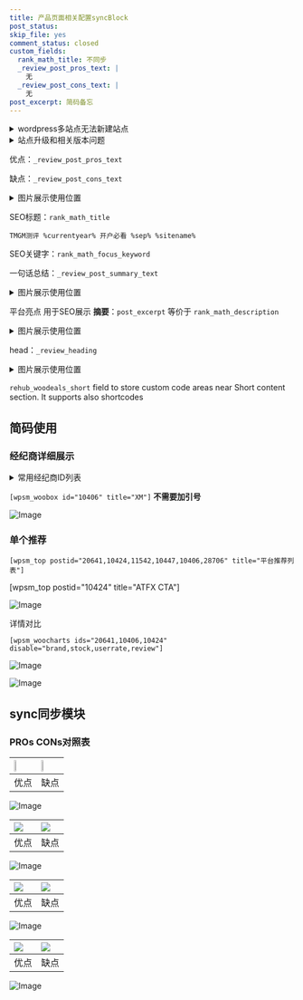 ```yaml
---
title: 产品页面相关配置syncBlock
post_status: 
skip_file: yes
comment_status: closed
custom_fields:
  rank_math_title: 不同步
  _review_post_pros_text: |
    无
  _review_post_cons_text: |
    无
post_excerpt: 简码备忘
---
```

<details><summary>wordpress多站点无法新建站点</summary>

<li>和报错需要清理cookies一样的原因</li>
<li>wp-config.php里面<code>define( 'SUBDOMAIN_INSTALL', false );//子域名安装</code></li>
<li>新建子站点是用<code>define( 'SUBDOMAIN_INSTALL', true);//子域名安装</code> 完成以后，改成<code>false</code></li>
</details>

<details><summary>站点升级和相关版本问题</summary>

<p>wordpress：5.9.9
woocommerce：7.5.1
出现问题的地方：主题选项里面>><strong>Product layout >>compact style</strong></p>
<p>如何出现没有用过的字段 导致无法保存。先导出配置 然后进行修改，后面再次恢复即可。</p>
<p>出现部分字段无法显示时，需要返回默认布局后，对产品进行保存就好了。</p>
<p></p>
</details>

优点：`_review_post_pros_text`

缺点：`_review_post_cons_text`

<details><summary>图片展示使用位置</summary>

<img src="https://prod-files-secure.s3.us-west-2.amazonaws.com/39ed1227-6d7d-4570-be36-9ccd4a2c4241/f51d3d83-55d4-4bdf-9604-f37ec77ab556/Untitled.png?X-Amz-Algorithm=AWS4-HMAC-SHA256&X-Amz-Content-Sha256=UNSIGNED-PAYLOAD&X-Amz-Credential=ASIAZI2LB4664ZOL4UKW%2F20250710%2Fus-west-2%2Fs3%2Faws4_request&X-Amz-Date=20250710T045521Z&X-Amz-Expires=3600&X-Amz-Security-Token=IQoJb3JpZ2luX2VjEK3%2F%2F%2F%2F%2F%2F%2F%2F%2F%2FwEaCXVzLXdlc3QtMiJHMEUCICtTUjjNdxd5ZvXX5PN1vmk%2FiTDtaib7WkV%2F4jmWA%2Fd4AiEArGUtiHK%2F5mCRuTT0j2DdSl4A4I9E9pJTwozF6bKSqHQqiAQItv%2F%2F%2F%2F%2F%2F%2F%2F%2F%2FARAAGgw2Mzc0MjMxODM4MDUiDMrope2Z0kW5t61JGircAx%2FcxsFhGxdfgm2QPP1xWUqM14Tp7Sqq07mMFm27r7OaKcVMzbZkJuTHj5afoRpPYd8nnL3gzLpaSuXA%2FnqRpmijhHHarfByTHEn%2FjhbqahPgknyqrTXVXt%2BzE%2BjAjVwpF9Guxgfd3hxfvsTo6GkLgQcuRIqt9DQeCmVcc40vyXjm%2Fe3xqR2g7VNsy5YpqTCX8mj7ct3QtH3yR8D75yK3J%2Fmr4ps3pSohASsIC4HK6T45u2ffYOPpYFaadbKvZuR7b%2BCAgKzG2o5z9zJcpTm2jgiyzYGn2m0QEBOM7TAcvHjIgoe7AsWepSeSteMd%2FJuXz%2Bj9q5S3Q2zqz3MiGAt38VN5LzNF0FaebultHAvLqVcyBtWjOxBQsRr4GYjMe2BGXab6%2BphyCd4D7QLuE%2Bak5QJkzpHrTc2fNzbtelTKtJ%2BJWozUFY9UKXRueX2Qxb7QS0Od6zHEG5TjGVzA8z6GxtXPrDJz%2Fpg5RcCW%2Bovhcx%2BkQlqVlr1uzvcAEUbLoAuZy%2F8%2BteXalLDCVOgjPw1noPBN6WDoBjTuOM0GELHF4tlAM0B4IGbrENnvF1UCUldxkgfR6ybB%2FLxV0iHB3ATlPMeFGcBzfk1nx8Wg%2B8twNp4%2B%2BU9pUNaxF3i0oJfMKCOvcMGOqUBVGaj2OTvU%2B2PHnc69LKA72%2BgWwW7l1vBy5Wv4hAFchp%2Bk0SFfkhQOzkGzWcsbjnm%2FMqH8d49%2BSMYUSqgQsiTGJv6fx%2BCoCyk0tkG8iBynyigeeeOZxwK0IHoEDdynjh7W2stpWttUKksEEnFTF7MhzT917dK2RnmYmRi46Xck4oYs6HWaqeMhX%2BsNu8u79g5IlxXzBQwohqeK2Hikj1c0LJqri8p&X-Amz-Signature=5a6952e6b7805dc183ed0054a90688cdf5da844167c06bd7330a9825a175a3c7&X-Amz-SignedHeaders=host&x-amz-checksum-mode=ENABLED&x-id=GetObject" alt="Image">
</details>

SEO标题：`rank_math_title`

`TMGM测评 %currentyear% 开户必看 %sep% %sitename%`

SEO关键字：`rank_math_focus_keyword`

一句话总结：`_review_post_summary_text`

<details><summary>图片展示使用位置</summary>

<img src="https://prod-files-secure.s3.us-west-2.amazonaws.com/39ed1227-6d7d-4570-be36-9ccd4a2c4241/4b96a922-296c-4f4e-8630-d1c870cbce01/Untitled.png?X-Amz-Algorithm=AWS4-HMAC-SHA256&X-Amz-Content-Sha256=UNSIGNED-PAYLOAD&X-Amz-Credential=ASIAZI2LB466Q4SCZSPK%2F20250710%2Fus-west-2%2Fs3%2Faws4_request&X-Amz-Date=20250710T045521Z&X-Amz-Expires=3600&X-Amz-Security-Token=IQoJb3JpZ2luX2VjEK3%2F%2F%2F%2F%2F%2F%2F%2F%2F%2FwEaCXVzLXdlc3QtMiJFMEMCIByof7CTv%2FqL%2F4x0vInfpYZTVagIZcd%2F%2FONpyCZIHLj1Ah8BPO76YP6yFEuw5rfhvUnCVFeB3iSGWPuXqe%2B1NNMmKogECLb%2F%2F%2F%2F%2F%2F%2F%2F%2F%2FwEQABoMNjM3NDIzMTgzODA1IgyTjgPMueQlm8RkW80q3AP8BEiF62RPO6O7d8kmT3OnvNw2KyEeeZF55Nb9I1kMRX3N0tgF9qjyZ%2FRXDDcPWUAjYMrsU0lgTpeZECmPuuhSaJoF4svgGTMGm9KnYVtK88%2FtAxAUFmBTKEMZ8ZG5EMfgW4XjUv2XjAqNFYfzHPd%2FdmAts%2FHvNHMT04ZdpWyJzx1HeBnCZeu4vWnOA23%2Bn%2FFJgYYogGzkDTADUT9osHqcFNh5SQDY8fX2fgqSwkbta0LhZZ2ZNP3%2F1%2FlBI3iGoQg62hsSiqJWGCGgpU0lxe%2BPHPE2%2F6%2FwIVkXEsZ029AQDrkzCRnIiVNbBzUBelvSdpC%2Bmk5mnqmZiKqA%2FwLom1z8ICYBBLyWNeUVE3DEy92LmG5LtsujoVXQxiQCAkgXb0YclBT2nkZqoJPcO5RQemoVKhgyrEneClNYD6XsgaZhSKmpe5K%2BLj92k%2FucQ4BTLGQ4Ij9eoZF1f4%2BiZxQ8%2BTVy3Gy8DTCKufFLAt4aF0mVCgLEOaULIVO7xnPkgYfLnlaa2CIPPCRL8Tzosgl5xcm46z8eFFejKoGTiKKkj02EFExwM5WU0j4O5lUd0e5X%2FAb7Kh4GvYYIcKIlJwV%2FX3neJ7dPQFaK%2FN%2Be6mG10Fw5tYHQ9lP5kP7b7YmJ8zCvjr3DBjqnActz7vZso15kLbGbIM58znqZKx25R6hL%2BFbqCKiF8Cg1abifkHHyKZ5qUNdyqn%2BBL%2Fkni9OoZ3ts0QEhUWIVyIhMOLpXrkQYdd0gVGFh8P%2FwtAWA14NZnj%2FP98M5Doit%2Bd3PMHRWI%2BdEMzkPnqKvLTGLBASG3d6M4I2WzWk2yAjVmwSuQBfEKZjV9BNthS8QdC6OoRgJ0GnJrQiuGUu%2FlGzSgpQB4jNf&X-Amz-Signature=a883e32c26eee69cdba00a052ed2cf8b86a2806fbda949c56d3dfa249c5a4024&X-Amz-SignedHeaders=host&x-amz-checksum-mode=ENABLED&x-id=GetObject" alt="Image">
</details>

平台亮点 用于SEO展示 **摘要**：`post_excerpt`  等价于 `rank_math_description`

<details><summary>图片展示使用位置</summary>

<img src="https://prod-files-secure.s3.us-west-2.amazonaws.com/39ed1227-6d7d-4570-be36-9ccd4a2c4241/1ee11f63-b60a-4dfe-a7a7-d58ff23b5d88/Untitled.png?X-Amz-Algorithm=AWS4-HMAC-SHA256&X-Amz-Content-Sha256=UNSIGNED-PAYLOAD&X-Amz-Credential=ASIAZI2LB4665BWP4WRM%2F20250710%2Fus-west-2%2Fs3%2Faws4_request&X-Amz-Date=20250710T045522Z&X-Amz-Expires=3600&X-Amz-Security-Token=IQoJb3JpZ2luX2VjEKz%2F%2F%2F%2F%2F%2F%2F%2F%2F%2FwEaCXVzLXdlc3QtMiJFMEMCHhDQ7ZB63vRjcaC4%2ByJ%2FrCh57ege0HP9%2BQjksL9whAIhAMyS2%2BaX9Rz6Pfb%2BdGatJF1egg%2FrmATS%2FN1Zd78gvbTUKogECLT%2F%2F%2F%2F%2F%2F%2F%2F%2F%2FwEQABoMNjM3NDIzMTgzODA1Igw083IKIeJkcFDbmQYq3AMMpD0J8z7OSurvVOj5u7V4G2YMitvJs28CVwjxIFTO1T6A3FJ0h4DOsNGYbpa%2Br5DwdiGEAwmyLwNncYZxugnJxflC%2FdC5voGLaWgH%2Bi3UQphO3i3VHLX9Z4ANgT7yBTkGK6JZaT8z9AWJrEdmD1EG8%2FLAS%2BOPPP%2FoQLyqiwGNWEMGSTsVrhngOCFIiJf0qZXP7dfGaquLNcIZlIa4E91ccuhmZekpy5tf23sbARnDg%2B02EZmOYT%2FPIyexyvB1VvkdW55Nup%2FrxB9bFkeJpprLw1vY4S%2F7xBEztAYZScfNu1i3fVVjXgX6CNRAFkzPebKLszlmAXymxWqV8pTLauEQ9I7LNnjqp4TrrZHxET5ldcemc%2Frtqx1NbDYKQ3LOOjtp%2B4MedJyvLk4TL3mZyIfyt0hE1YtS9Zj7QE18Mn28h16vkNTi7BEV7Rvcm4cM9FkYn0d6tLA1WKnS0Ku4eAS6aFI9zKavr8JnWiDhIQPlScZO9A1iNcRXfW%2BhCE1fUZQ%2F8D5bG7BHdGcWh6WVs7%2FPlftnkTUtIDtmiCn1902f9WR54onkHRZHsYZSj0dFXKNjKtoHvdmIntKXab9HTd7hJjkGz4LsKW6DVVCHAsRhi7r6CrQKpyuEYO4SszDn5LzDBjqnAdbOoYHJcFnJDZyW4QSciEyHvqkf3fgNA2v4Eneo%2BhnpNnS57CEXHawfpJ2RNSGr3dIlvUzm9%2B3eGS5gUpFuyDXt8K1YvWU45KCOTUNZZkJR0GYQxyp3UDIXhuhPy17bPOt%2FcNslQtcNaxS5ldVOipNkMUeE1zk1oo02ZBv4NF%2BPncMkyTlBHtlSLsHDv%2FlqdpXu%2F1ub8blEX6JTQnUMjL1j5q2m68LO&X-Amz-Signature=90b6d17d77bef9aeba95f291df5b825666c042fa87610e9ef23750b18dffeda7&X-Amz-SignedHeaders=host&x-amz-checksum-mode=ENABLED&x-id=GetObject" alt="Image">
<img src="https://prod-files-secure.s3.us-west-2.amazonaws.com/39ed1227-6d7d-4570-be36-9ccd4a2c4241/ad4118b5-78d8-4fbe-801e-3b29b5d99c01/Untitled.png?X-Amz-Algorithm=AWS4-HMAC-SHA256&X-Amz-Content-Sha256=UNSIGNED-PAYLOAD&X-Amz-Credential=ASIAZI2LB4665BWP4WRM%2F20250710%2Fus-west-2%2Fs3%2Faws4_request&X-Amz-Date=20250710T045522Z&X-Amz-Expires=3600&X-Amz-Security-Token=IQoJb3JpZ2luX2VjEKz%2F%2F%2F%2F%2F%2F%2F%2F%2F%2FwEaCXVzLXdlc3QtMiJFMEMCHhDQ7ZB63vRjcaC4%2ByJ%2FrCh57ege0HP9%2BQjksL9whAIhAMyS2%2BaX9Rz6Pfb%2BdGatJF1egg%2FrmATS%2FN1Zd78gvbTUKogECLT%2F%2F%2F%2F%2F%2F%2F%2F%2F%2FwEQABoMNjM3NDIzMTgzODA1Igw083IKIeJkcFDbmQYq3AMMpD0J8z7OSurvVOj5u7V4G2YMitvJs28CVwjxIFTO1T6A3FJ0h4DOsNGYbpa%2Br5DwdiGEAwmyLwNncYZxugnJxflC%2FdC5voGLaWgH%2Bi3UQphO3i3VHLX9Z4ANgT7yBTkGK6JZaT8z9AWJrEdmD1EG8%2FLAS%2BOPPP%2FoQLyqiwGNWEMGSTsVrhngOCFIiJf0qZXP7dfGaquLNcIZlIa4E91ccuhmZekpy5tf23sbARnDg%2B02EZmOYT%2FPIyexyvB1VvkdW55Nup%2FrxB9bFkeJpprLw1vY4S%2F7xBEztAYZScfNu1i3fVVjXgX6CNRAFkzPebKLszlmAXymxWqV8pTLauEQ9I7LNnjqp4TrrZHxET5ldcemc%2Frtqx1NbDYKQ3LOOjtp%2B4MedJyvLk4TL3mZyIfyt0hE1YtS9Zj7QE18Mn28h16vkNTi7BEV7Rvcm4cM9FkYn0d6tLA1WKnS0Ku4eAS6aFI9zKavr8JnWiDhIQPlScZO9A1iNcRXfW%2BhCE1fUZQ%2F8D5bG7BHdGcWh6WVs7%2FPlftnkTUtIDtmiCn1902f9WR54onkHRZHsYZSj0dFXKNjKtoHvdmIntKXab9HTd7hJjkGz4LsKW6DVVCHAsRhi7r6CrQKpyuEYO4SszDn5LzDBjqnAdbOoYHJcFnJDZyW4QSciEyHvqkf3fgNA2v4Eneo%2BhnpNnS57CEXHawfpJ2RNSGr3dIlvUzm9%2B3eGS5gUpFuyDXt8K1YvWU45KCOTUNZZkJR0GYQxyp3UDIXhuhPy17bPOt%2FcNslQtcNaxS5ldVOipNkMUeE1zk1oo02ZBv4NF%2BPncMkyTlBHtlSLsHDv%2FlqdpXu%2F1ub8blEX6JTQnUMjL1j5q2m68LO&X-Amz-Signature=f677834dfa27eb1f3692c45ab7dc81507b58c04093cd33829edaa2187526ae25&X-Amz-SignedHeaders=host&x-amz-checksum-mode=ENABLED&x-id=GetObject" alt="Image">
<img src="https://prod-files-secure.s3.us-west-2.amazonaws.com/39ed1227-6d7d-4570-be36-9ccd4a2c4241/a38cf7c9-a79c-4b64-9e94-13589fe0758b/Untitled.png?X-Amz-Algorithm=AWS4-HMAC-SHA256&X-Amz-Content-Sha256=UNSIGNED-PAYLOAD&X-Amz-Credential=ASIAZI2LB4665BWP4WRM%2F20250710%2Fus-west-2%2Fs3%2Faws4_request&X-Amz-Date=20250710T045522Z&X-Amz-Expires=3600&X-Amz-Security-Token=IQoJb3JpZ2luX2VjEKz%2F%2F%2F%2F%2F%2F%2F%2F%2F%2FwEaCXVzLXdlc3QtMiJFMEMCHhDQ7ZB63vRjcaC4%2ByJ%2FrCh57ege0HP9%2BQjksL9whAIhAMyS2%2BaX9Rz6Pfb%2BdGatJF1egg%2FrmATS%2FN1Zd78gvbTUKogECLT%2F%2F%2F%2F%2F%2F%2F%2F%2F%2FwEQABoMNjM3NDIzMTgzODA1Igw083IKIeJkcFDbmQYq3AMMpD0J8z7OSurvVOj5u7V4G2YMitvJs28CVwjxIFTO1T6A3FJ0h4DOsNGYbpa%2Br5DwdiGEAwmyLwNncYZxugnJxflC%2FdC5voGLaWgH%2Bi3UQphO3i3VHLX9Z4ANgT7yBTkGK6JZaT8z9AWJrEdmD1EG8%2FLAS%2BOPPP%2FoQLyqiwGNWEMGSTsVrhngOCFIiJf0qZXP7dfGaquLNcIZlIa4E91ccuhmZekpy5tf23sbARnDg%2B02EZmOYT%2FPIyexyvB1VvkdW55Nup%2FrxB9bFkeJpprLw1vY4S%2F7xBEztAYZScfNu1i3fVVjXgX6CNRAFkzPebKLszlmAXymxWqV8pTLauEQ9I7LNnjqp4TrrZHxET5ldcemc%2Frtqx1NbDYKQ3LOOjtp%2B4MedJyvLk4TL3mZyIfyt0hE1YtS9Zj7QE18Mn28h16vkNTi7BEV7Rvcm4cM9FkYn0d6tLA1WKnS0Ku4eAS6aFI9zKavr8JnWiDhIQPlScZO9A1iNcRXfW%2BhCE1fUZQ%2F8D5bG7BHdGcWh6WVs7%2FPlftnkTUtIDtmiCn1902f9WR54onkHRZHsYZSj0dFXKNjKtoHvdmIntKXab9HTd7hJjkGz4LsKW6DVVCHAsRhi7r6CrQKpyuEYO4SszDn5LzDBjqnAdbOoYHJcFnJDZyW4QSciEyHvqkf3fgNA2v4Eneo%2BhnpNnS57CEXHawfpJ2RNSGr3dIlvUzm9%2B3eGS5gUpFuyDXt8K1YvWU45KCOTUNZZkJR0GYQxyp3UDIXhuhPy17bPOt%2FcNslQtcNaxS5ldVOipNkMUeE1zk1oo02ZBv4NF%2BPncMkyTlBHtlSLsHDv%2FlqdpXu%2F1ub8blEX6JTQnUMjL1j5q2m68LO&X-Amz-Signature=0165ebb20ac1895b6407649849fe79e549ee14accd2958c1ed66f11929965fe6&X-Amz-SignedHeaders=host&x-amz-checksum-mode=ENABLED&x-id=GetObject" alt="Image">
<img src="https://prod-files-secure.s3.us-west-2.amazonaws.com/39ed1227-6d7d-4570-be36-9ccd4a2c4241/7da6fc1e-d2ac-42ae-8c75-cb5749aa18f6/Untitled.png?X-Amz-Algorithm=AWS4-HMAC-SHA256&X-Amz-Content-Sha256=UNSIGNED-PAYLOAD&X-Amz-Credential=ASIAZI2LB4665BWP4WRM%2F20250710%2Fus-west-2%2Fs3%2Faws4_request&X-Amz-Date=20250710T045522Z&X-Amz-Expires=3600&X-Amz-Security-Token=IQoJb3JpZ2luX2VjEKz%2F%2F%2F%2F%2F%2F%2F%2F%2F%2FwEaCXVzLXdlc3QtMiJFMEMCHhDQ7ZB63vRjcaC4%2ByJ%2FrCh57ege0HP9%2BQjksL9whAIhAMyS2%2BaX9Rz6Pfb%2BdGatJF1egg%2FrmATS%2FN1Zd78gvbTUKogECLT%2F%2F%2F%2F%2F%2F%2F%2F%2F%2FwEQABoMNjM3NDIzMTgzODA1Igw083IKIeJkcFDbmQYq3AMMpD0J8z7OSurvVOj5u7V4G2YMitvJs28CVwjxIFTO1T6A3FJ0h4DOsNGYbpa%2Br5DwdiGEAwmyLwNncYZxugnJxflC%2FdC5voGLaWgH%2Bi3UQphO3i3VHLX9Z4ANgT7yBTkGK6JZaT8z9AWJrEdmD1EG8%2FLAS%2BOPPP%2FoQLyqiwGNWEMGSTsVrhngOCFIiJf0qZXP7dfGaquLNcIZlIa4E91ccuhmZekpy5tf23sbARnDg%2B02EZmOYT%2FPIyexyvB1VvkdW55Nup%2FrxB9bFkeJpprLw1vY4S%2F7xBEztAYZScfNu1i3fVVjXgX6CNRAFkzPebKLszlmAXymxWqV8pTLauEQ9I7LNnjqp4TrrZHxET5ldcemc%2Frtqx1NbDYKQ3LOOjtp%2B4MedJyvLk4TL3mZyIfyt0hE1YtS9Zj7QE18Mn28h16vkNTi7BEV7Rvcm4cM9FkYn0d6tLA1WKnS0Ku4eAS6aFI9zKavr8JnWiDhIQPlScZO9A1iNcRXfW%2BhCE1fUZQ%2F8D5bG7BHdGcWh6WVs7%2FPlftnkTUtIDtmiCn1902f9WR54onkHRZHsYZSj0dFXKNjKtoHvdmIntKXab9HTd7hJjkGz4LsKW6DVVCHAsRhi7r6CrQKpyuEYO4SszDn5LzDBjqnAdbOoYHJcFnJDZyW4QSciEyHvqkf3fgNA2v4Eneo%2BhnpNnS57CEXHawfpJ2RNSGr3dIlvUzm9%2B3eGS5gUpFuyDXt8K1YvWU45KCOTUNZZkJR0GYQxyp3UDIXhuhPy17bPOt%2FcNslQtcNaxS5ldVOipNkMUeE1zk1oo02ZBv4NF%2BPncMkyTlBHtlSLsHDv%2FlqdpXu%2F1ub8blEX6JTQnUMjL1j5q2m68LO&X-Amz-Signature=7ad0b6d31872564bc0a208b5c37bda333de04af765f7dc70254d6a24edb06a59&X-Amz-SignedHeaders=host&x-amz-checksum-mode=ENABLED&x-id=GetObject" alt="Image">
<img src="https://prod-files-secure.s3.us-west-2.amazonaws.com/39ed1227-6d7d-4570-be36-9ccd4a2c4241/7e97f40a-eaee-47f5-b2f9-475f96808fa7/Untitled.png?X-Amz-Algorithm=AWS4-HMAC-SHA256&X-Amz-Content-Sha256=UNSIGNED-PAYLOAD&X-Amz-Credential=ASIAZI2LB4665BWP4WRM%2F20250710%2Fus-west-2%2Fs3%2Faws4_request&X-Amz-Date=20250710T045522Z&X-Amz-Expires=3600&X-Amz-Security-Token=IQoJb3JpZ2luX2VjEKz%2F%2F%2F%2F%2F%2F%2F%2F%2F%2FwEaCXVzLXdlc3QtMiJFMEMCHhDQ7ZB63vRjcaC4%2ByJ%2FrCh57ege0HP9%2BQjksL9whAIhAMyS2%2BaX9Rz6Pfb%2BdGatJF1egg%2FrmATS%2FN1Zd78gvbTUKogECLT%2F%2F%2F%2F%2F%2F%2F%2F%2F%2FwEQABoMNjM3NDIzMTgzODA1Igw083IKIeJkcFDbmQYq3AMMpD0J8z7OSurvVOj5u7V4G2YMitvJs28CVwjxIFTO1T6A3FJ0h4DOsNGYbpa%2Br5DwdiGEAwmyLwNncYZxugnJxflC%2FdC5voGLaWgH%2Bi3UQphO3i3VHLX9Z4ANgT7yBTkGK6JZaT8z9AWJrEdmD1EG8%2FLAS%2BOPPP%2FoQLyqiwGNWEMGSTsVrhngOCFIiJf0qZXP7dfGaquLNcIZlIa4E91ccuhmZekpy5tf23sbARnDg%2B02EZmOYT%2FPIyexyvB1VvkdW55Nup%2FrxB9bFkeJpprLw1vY4S%2F7xBEztAYZScfNu1i3fVVjXgX6CNRAFkzPebKLszlmAXymxWqV8pTLauEQ9I7LNnjqp4TrrZHxET5ldcemc%2Frtqx1NbDYKQ3LOOjtp%2B4MedJyvLk4TL3mZyIfyt0hE1YtS9Zj7QE18Mn28h16vkNTi7BEV7Rvcm4cM9FkYn0d6tLA1WKnS0Ku4eAS6aFI9zKavr8JnWiDhIQPlScZO9A1iNcRXfW%2BhCE1fUZQ%2F8D5bG7BHdGcWh6WVs7%2FPlftnkTUtIDtmiCn1902f9WR54onkHRZHsYZSj0dFXKNjKtoHvdmIntKXab9HTd7hJjkGz4LsKW6DVVCHAsRhi7r6CrQKpyuEYO4SszDn5LzDBjqnAdbOoYHJcFnJDZyW4QSciEyHvqkf3fgNA2v4Eneo%2BhnpNnS57CEXHawfpJ2RNSGr3dIlvUzm9%2B3eGS5gUpFuyDXt8K1YvWU45KCOTUNZZkJR0GYQxyp3UDIXhuhPy17bPOt%2FcNslQtcNaxS5ldVOipNkMUeE1zk1oo02ZBv4NF%2BPncMkyTlBHtlSLsHDv%2FlqdpXu%2F1ub8blEX6JTQnUMjL1j5q2m68LO&X-Amz-Signature=9774257d58433d41bed62299df0b8bd7b9bd82f0867d9cd6d82ccaa9afe2fba9&X-Amz-SignedHeaders=host&x-amz-checksum-mode=ENABLED&x-id=GetObject" alt="Image">
</details>

head：`_review_heading`

<details><summary>图片展示使用位置</summary>

<img src="https://prod-files-secure.s3.us-west-2.amazonaws.com/39ed1227-6d7d-4570-be36-9ccd4a2c4241/3a4650ad-9887-415c-889a-edd51fa54f27/Untitled.png?X-Amz-Algorithm=AWS4-HMAC-SHA256&X-Amz-Content-Sha256=UNSIGNED-PAYLOAD&X-Amz-Credential=ASIAZI2LB4662W2LYFPP%2F20250710%2Fus-west-2%2Fs3%2Faws4_request&X-Amz-Date=20250710T045524Z&X-Amz-Expires=3600&X-Amz-Security-Token=IQoJb3JpZ2luX2VjEK3%2F%2F%2F%2F%2F%2F%2F%2F%2F%2FwEaCXVzLXdlc3QtMiJIMEYCIQCp0BoqavVYz3K7khjgDs6QNrL23VUuUWI4fYH7Yi15twIhAI3VKU%2BV7pPNP2bKW5sKQekIZTy7FiQra6XOOe8oz%2FZZKogECLb%2F%2F%2F%2F%2F%2F%2F%2F%2F%2FwEQABoMNjM3NDIzMTgzODA1IgzpuwfhTKp7RvLAOL4q3ANYkJ2s7vbqiC90AUMuPqYgXXs6aVOe9s%2Bxqoh1MEc%2FZSOLO8UymdsaQe5FwQiZTEuSvDydJMsf1Z8I3BzeBSoBcEZDYTbTEbEFqZXwoo3Vhs%2FruzuqAXnGsk18YHE8ob549SE3VRbr3MBA7SaOnPBQxRg%2B4Q9YZZz0TK3m%2FiwHPIrGUCuzL9J7mbdoBvYxx6CL3YZGugNubXbjYcgT%2FP6ynqRNV%2BnU%2FpIuWDJHDOdF36IUET2yeb8eD%2BnhAXRf%2F9nuGV7pjDPqWc7%2FHayyhI1nFiRGLZeSgiqF8msl%2BETw5wk7svcrMicAfBiXBgZ6Hxyr1bV5jdSfNb8%2BUc41MSYni3%2BIURAD4scl1fAOZt5D%2Bh4PoqGEuqxFZ1%2FQqwW5lJ3XIkHq%2FJNL7lEQUVwdTSNJN8XvdtIpXbtSv8nLP%2BBPhBqgr0AhYsxlWRMIAluZ3hDOcTj2PqhxErMnv%2FJ1y%2FyrydNOOY2o5AhDDSD7Vhdhbp62ALp7RwPEzlnUAgzcOrZvYooIG1Rw48Hd7EV4N679dOMIhbWNWeGEuArGnejVZHTUqUj4M0T8GrdcZiaA0J5B9%2Bm4b3AtTtlKx8LHxyV8Ou8MASVwGfWNYxsJ9lx2MTETGpM9TFNH0xN25zD6jb3DBjqkAdw4T1QQD49jUsfIQshLrEpBrzXeGiyQKbMsbjGfliwRKhZA4byb14zExWSf9CxdxalkzafZsonReJJtxTaC4ZKqnT%2BWFcEZFeVHzdgIZ01tKFP7N5LRa%2BVHUyrQuMTOovvM4r4Ept%2BNoUlIMJ9GaV1ykYqVp3q5SVZDB4aQNXcugxbUEcvaPA75w5MWQUTyh%2B0cJH42n7Yul0ZHDL%2BvegiKfhEf&X-Amz-Signature=a873a80eccb551f15ba714441dc56050a1ca73b0d77c0c7ddeb7f25fa13f231a&X-Amz-SignedHeaders=host&x-amz-checksum-mode=ENABLED&x-id=GetObject" alt="Image">
</details>

`rehub_woodeals_short`	field to store custom code areas near Short content section. It supports also shortcodes



## 简码使用

### 经纪商详细展示

<details><summary>常用经纪商ID列表</summary>

<pre><code class="php">嘉盛 ===> 20641  [wpsm_woobox id="20641" title="嘉盛"]
易信easymarkets ===> 11542  [wpsm_woobox id="11542" title="易信easymarkets"]
ATFX外汇 ===> 10424  [wpsm_woobox id="10424" title="ATFX"]
XM ===> 10406  [wpsm_woobox id="10406" title="XM"]
TMGM ===> 29622  [wpsm_woobox id="29622" title="TMGM"]
HYCM ===> 10447  [wpsm_woobox id="10447" title="HYCM"]
fpmarkets澳福外汇 ===> 20639  [wpsm_woobox id="20639" title="fpmarkets澳福外汇"]</code></pre>
</details>

`[wpsm_woobox id="10406" title="XM"]` **不需要加引号**

![Image](https://prod-files-secure.s3.us-west-2.amazonaws.com/39ed1227-6d7d-4570-be36-9ccd4a2c4241/4f898f9d-0fa7-4e43-acd3-ac6bc7be575a/Untitled.png?X-Amz-Algorithm=AWS4-HMAC-SHA256&X-Amz-Content-Sha256=UNSIGNED-PAYLOAD&X-Amz-Credential=ASIAZI2LB466WZY7GHTF%2F20250710%2Fus-west-2%2Fs3%2Faws4_request&X-Amz-Date=20250710T045520Z&X-Amz-Expires=3600&X-Amz-Security-Token=IQoJb3JpZ2luX2VjEK3%2F%2F%2F%2F%2F%2F%2F%2F%2F%2FwEaCXVzLXdlc3QtMiJHMEUCIQClp5bKQey3JtmpZRZUw7frUh9UHvwqvVDyuFnwEUVFewIgD2nFqxrMLu3NPRQqnv%2FNGzX9blrTlTDgV2LbQ8HZ1VcqiAQItv%2F%2F%2F%2F%2F%2F%2F%2F%2F%2FARAAGgw2Mzc0MjMxODM4MDUiDI2KrOvNPzC5gJe%2BKircA%2BvjYzcOzRkfqXcV3%2B8Pxy4dzDeeeEy9749B7JcFem0WSRBQ88IuPNKwsfNM2njkk3JQtu19jFB09XGizBGywWV1o4gl0LXK%2Fp6rybvgVpGDiJ8pB9ORB2g171LzTiFjdM5VzHHKINMCtwgoRs4lH2aJRAeCNWRdfV7fC1AFZ4RSn%2BfSgEZnB5p53qleNIYupGbGlUdbXAUJQ%2BzrS%2FjQ5tSVuFAmjjWMge2gw3QUlBjU0DbsrJuw3DkgQ1ilp02NAZAEKKs%2BMi9gmsOkib9uS%2BMna6JydSjbeWySXuejrkLx7yr4gdsLwQW1i3VCH8JwKwOdTIGmn%2FBJZpVyAKYG5BLzCclN6JlfYtobpHzx8EeCdONy0THF1m%2B3FyDucevuRnjFcGiPjfl4I%2FNWRkc%2BKWhY1gpFsFg%2FvobN2KlW5vmzbJXpcacfiXXLtku9GEG1%2BJZxMNyOWh9DvBCGKRrHH2f8J8XCGGxtlS5NtWHTQwPb3mKtTE0pVa14hBWuaIl%2FADsoI5Nv2miylnoiovwM0rYJp6MQcR0J9z%2F%2Bi5HHBeSdyZcpf4%2F5v5iCx9kDbFuxUuDUXlfWlhyUVEtiRqYW0TS90mTI34O7Vz39Pk0ON5kTCty25dD74pTd5fkhMN6NvcMGOqUBkTSvKqsfzCCeB3bc7xDbBpT3o5MvvEZvRNYteN32hcbNk6EWJjaXkZZVl07Rs%2FZnDMsuymDj4Cf4h5uvcO0FC2uoZd0h1StdknVG2yNYQJfmzW10cXmYIEWyXkw1Tnp%2FusifToJ8OckhMMPVOR4JDGj%2FEaGZBn1z6vjvQL7thc4daRXDQNVTEgrEIlSpfbX%2FBKwqmffm1V2%2BwKMLRTLjzHI0SlCF&X-Amz-Signature=5def50f3cc32dcf09f3e637b1b729d9d53c864b6593337c1ba3fab4266e0fc58&X-Amz-SignedHeaders=host&x-amz-checksum-mode=ENABLED&x-id=GetObject)

### 单个推荐
`[wpsm_top postid="20641,10424,11542,10447,10406,28706" title="平台推荐列表"]`

[wpsm_top postid="10424" title="ATFX CTA"]

![Image](https://prod-files-secure.s3.us-west-2.amazonaws.com/39ed1227-6d7d-4570-be36-9ccd4a2c4241/5ac620dc-51a8-48b6-b55d-91f47299193c/Untitled.png?X-Amz-Algorithm=AWS4-HMAC-SHA256&X-Amz-Content-Sha256=UNSIGNED-PAYLOAD&X-Amz-Credential=ASIAZI2LB466WZY7GHTF%2F20250710%2Fus-west-2%2Fs3%2Faws4_request&X-Amz-Date=20250710T045520Z&X-Amz-Expires=3600&X-Amz-Security-Token=IQoJb3JpZ2luX2VjEK3%2F%2F%2F%2F%2F%2F%2F%2F%2F%2FwEaCXVzLXdlc3QtMiJHMEUCIQClp5bKQey3JtmpZRZUw7frUh9UHvwqvVDyuFnwEUVFewIgD2nFqxrMLu3NPRQqnv%2FNGzX9blrTlTDgV2LbQ8HZ1VcqiAQItv%2F%2F%2F%2F%2F%2F%2F%2F%2F%2FARAAGgw2Mzc0MjMxODM4MDUiDI2KrOvNPzC5gJe%2BKircA%2BvjYzcOzRkfqXcV3%2B8Pxy4dzDeeeEy9749B7JcFem0WSRBQ88IuPNKwsfNM2njkk3JQtu19jFB09XGizBGywWV1o4gl0LXK%2Fp6rybvgVpGDiJ8pB9ORB2g171LzTiFjdM5VzHHKINMCtwgoRs4lH2aJRAeCNWRdfV7fC1AFZ4RSn%2BfSgEZnB5p53qleNIYupGbGlUdbXAUJQ%2BzrS%2FjQ5tSVuFAmjjWMge2gw3QUlBjU0DbsrJuw3DkgQ1ilp02NAZAEKKs%2BMi9gmsOkib9uS%2BMna6JydSjbeWySXuejrkLx7yr4gdsLwQW1i3VCH8JwKwOdTIGmn%2FBJZpVyAKYG5BLzCclN6JlfYtobpHzx8EeCdONy0THF1m%2B3FyDucevuRnjFcGiPjfl4I%2FNWRkc%2BKWhY1gpFsFg%2FvobN2KlW5vmzbJXpcacfiXXLtku9GEG1%2BJZxMNyOWh9DvBCGKRrHH2f8J8XCGGxtlS5NtWHTQwPb3mKtTE0pVa14hBWuaIl%2FADsoI5Nv2miylnoiovwM0rYJp6MQcR0J9z%2F%2Bi5HHBeSdyZcpf4%2F5v5iCx9kDbFuxUuDUXlfWlhyUVEtiRqYW0TS90mTI34O7Vz39Pk0ON5kTCty25dD74pTd5fkhMN6NvcMGOqUBkTSvKqsfzCCeB3bc7xDbBpT3o5MvvEZvRNYteN32hcbNk6EWJjaXkZZVl07Rs%2FZnDMsuymDj4Cf4h5uvcO0FC2uoZd0h1StdknVG2yNYQJfmzW10cXmYIEWyXkw1Tnp%2FusifToJ8OckhMMPVOR4JDGj%2FEaGZBn1z6vjvQL7thc4daRXDQNVTEgrEIlSpfbX%2FBKwqmffm1V2%2BwKMLRTLjzHI0SlCF&X-Amz-Signature=65f54e58d0bb090141286ed6be487995f70145955e0f51b6bbe0fc43e8792343&X-Amz-SignedHeaders=host&x-amz-checksum-mode=ENABLED&x-id=GetObject)

详情对比

`[wpsm_woocharts ids="20641,10406,10424" disable="brand,stock,userrate,review"]`

![Image](https://prod-files-secure.s3.us-west-2.amazonaws.com/39ed1227-6d7d-4570-be36-9ccd4a2c4241/bf3ba45f-b9f3-4295-8aef-b4a495fd25f4/Untitled.png?X-Amz-Algorithm=AWS4-HMAC-SHA256&X-Amz-Content-Sha256=UNSIGNED-PAYLOAD&X-Amz-Credential=ASIAZI2LB466WZY7GHTF%2F20250710%2Fus-west-2%2Fs3%2Faws4_request&X-Amz-Date=20250710T045520Z&X-Amz-Expires=3600&X-Amz-Security-Token=IQoJb3JpZ2luX2VjEK3%2F%2F%2F%2F%2F%2F%2F%2F%2F%2FwEaCXVzLXdlc3QtMiJHMEUCIQClp5bKQey3JtmpZRZUw7frUh9UHvwqvVDyuFnwEUVFewIgD2nFqxrMLu3NPRQqnv%2FNGzX9blrTlTDgV2LbQ8HZ1VcqiAQItv%2F%2F%2F%2F%2F%2F%2F%2F%2F%2FARAAGgw2Mzc0MjMxODM4MDUiDI2KrOvNPzC5gJe%2BKircA%2BvjYzcOzRkfqXcV3%2B8Pxy4dzDeeeEy9749B7JcFem0WSRBQ88IuPNKwsfNM2njkk3JQtu19jFB09XGizBGywWV1o4gl0LXK%2Fp6rybvgVpGDiJ8pB9ORB2g171LzTiFjdM5VzHHKINMCtwgoRs4lH2aJRAeCNWRdfV7fC1AFZ4RSn%2BfSgEZnB5p53qleNIYupGbGlUdbXAUJQ%2BzrS%2FjQ5tSVuFAmjjWMge2gw3QUlBjU0DbsrJuw3DkgQ1ilp02NAZAEKKs%2BMi9gmsOkib9uS%2BMna6JydSjbeWySXuejrkLx7yr4gdsLwQW1i3VCH8JwKwOdTIGmn%2FBJZpVyAKYG5BLzCclN6JlfYtobpHzx8EeCdONy0THF1m%2B3FyDucevuRnjFcGiPjfl4I%2FNWRkc%2BKWhY1gpFsFg%2FvobN2KlW5vmzbJXpcacfiXXLtku9GEG1%2BJZxMNyOWh9DvBCGKRrHH2f8J8XCGGxtlS5NtWHTQwPb3mKtTE0pVa14hBWuaIl%2FADsoI5Nv2miylnoiovwM0rYJp6MQcR0J9z%2F%2Bi5HHBeSdyZcpf4%2F5v5iCx9kDbFuxUuDUXlfWlhyUVEtiRqYW0TS90mTI34O7Vz39Pk0ON5kTCty25dD74pTd5fkhMN6NvcMGOqUBkTSvKqsfzCCeB3bc7xDbBpT3o5MvvEZvRNYteN32hcbNk6EWJjaXkZZVl07Rs%2FZnDMsuymDj4Cf4h5uvcO0FC2uoZd0h1StdknVG2yNYQJfmzW10cXmYIEWyXkw1Tnp%2FusifToJ8OckhMMPVOR4JDGj%2FEaGZBn1z6vjvQL7thc4daRXDQNVTEgrEIlSpfbX%2FBKwqmffm1V2%2BwKMLRTLjzHI0SlCF&X-Amz-Signature=9ed9d8e9479f10fccaeea84574b39fdb3a0d9242d876efa6e34a54fd22298659&X-Amz-SignedHeaders=host&x-amz-checksum-mode=ENABLED&x-id=GetObject)

![Image](https://prod-files-secure.s3.us-west-2.amazonaws.com/39ed1227-6d7d-4570-be36-9ccd4a2c4241/30bc56ef-f383-4b48-9768-2ebc9e436ec0/Untitled.png?X-Amz-Algorithm=AWS4-HMAC-SHA256&X-Amz-Content-Sha256=UNSIGNED-PAYLOAD&X-Amz-Credential=ASIAZI2LB466WZY7GHTF%2F20250710%2Fus-west-2%2Fs3%2Faws4_request&X-Amz-Date=20250710T045520Z&X-Amz-Expires=3600&X-Amz-Security-Token=IQoJb3JpZ2luX2VjEK3%2F%2F%2F%2F%2F%2F%2F%2F%2F%2FwEaCXVzLXdlc3QtMiJHMEUCIQClp5bKQey3JtmpZRZUw7frUh9UHvwqvVDyuFnwEUVFewIgD2nFqxrMLu3NPRQqnv%2FNGzX9blrTlTDgV2LbQ8HZ1VcqiAQItv%2F%2F%2F%2F%2F%2F%2F%2F%2F%2FARAAGgw2Mzc0MjMxODM4MDUiDI2KrOvNPzC5gJe%2BKircA%2BvjYzcOzRkfqXcV3%2B8Pxy4dzDeeeEy9749B7JcFem0WSRBQ88IuPNKwsfNM2njkk3JQtu19jFB09XGizBGywWV1o4gl0LXK%2Fp6rybvgVpGDiJ8pB9ORB2g171LzTiFjdM5VzHHKINMCtwgoRs4lH2aJRAeCNWRdfV7fC1AFZ4RSn%2BfSgEZnB5p53qleNIYupGbGlUdbXAUJQ%2BzrS%2FjQ5tSVuFAmjjWMge2gw3QUlBjU0DbsrJuw3DkgQ1ilp02NAZAEKKs%2BMi9gmsOkib9uS%2BMna6JydSjbeWySXuejrkLx7yr4gdsLwQW1i3VCH8JwKwOdTIGmn%2FBJZpVyAKYG5BLzCclN6JlfYtobpHzx8EeCdONy0THF1m%2B3FyDucevuRnjFcGiPjfl4I%2FNWRkc%2BKWhY1gpFsFg%2FvobN2KlW5vmzbJXpcacfiXXLtku9GEG1%2BJZxMNyOWh9DvBCGKRrHH2f8J8XCGGxtlS5NtWHTQwPb3mKtTE0pVa14hBWuaIl%2FADsoI5Nv2miylnoiovwM0rYJp6MQcR0J9z%2F%2Bi5HHBeSdyZcpf4%2F5v5iCx9kDbFuxUuDUXlfWlhyUVEtiRqYW0TS90mTI34O7Vz39Pk0ON5kTCty25dD74pTd5fkhMN6NvcMGOqUBkTSvKqsfzCCeB3bc7xDbBpT3o5MvvEZvRNYteN32hcbNk6EWJjaXkZZVl07Rs%2FZnDMsuymDj4Cf4h5uvcO0FC2uoZd0h1StdknVG2yNYQJfmzW10cXmYIEWyXkw1Tnp%2FusifToJ8OckhMMPVOR4JDGj%2FEaGZBn1z6vjvQL7thc4daRXDQNVTEgrEIlSpfbX%2FBKwqmffm1V2%2BwKMLRTLjzHI0SlCF&X-Amz-Signature=39c0621b774a47be7bb5c870bf6ba211da39c8e3d3a1be7f2bbbba599d8a9a5d&X-Amz-SignedHeaders=host&x-amz-checksum-mode=ENABLED&x-id=GetObject)

## sync同步模块

### PROs CONs对照表

| <img src="https://cdn.ifttt.fun/gh/jarlin8/OSS@main/icons/customize/pros.svg" height="auto" width="37.3%"> | <img src="https://cdn.ifttt.fun/gh/jarlin8/OSS@main/icons/customize/cons.svg" height="auto" width="28.8%"> |
| :--- | :--- |
| 优点 | 缺点 |

![Image](https://prod-files-secure.s3.us-west-2.amazonaws.com/39ed1227-6d7d-4570-be36-9ccd4a2c4241/8742b755-dfb5-4004-9a5f-d6e561664bd8/Untitled.png?X-Amz-Algorithm=AWS4-HMAC-SHA256&X-Amz-Content-Sha256=UNSIGNED-PAYLOAD&X-Amz-Credential=ASIAZI2LB466WZY7GHTF%2F20250710%2Fus-west-2%2Fs3%2Faws4_request&X-Amz-Date=20250710T045520Z&X-Amz-Expires=3600&X-Amz-Security-Token=IQoJb3JpZ2luX2VjEK3%2F%2F%2F%2F%2F%2F%2F%2F%2F%2FwEaCXVzLXdlc3QtMiJHMEUCIQClp5bKQey3JtmpZRZUw7frUh9UHvwqvVDyuFnwEUVFewIgD2nFqxrMLu3NPRQqnv%2FNGzX9blrTlTDgV2LbQ8HZ1VcqiAQItv%2F%2F%2F%2F%2F%2F%2F%2F%2F%2FARAAGgw2Mzc0MjMxODM4MDUiDI2KrOvNPzC5gJe%2BKircA%2BvjYzcOzRkfqXcV3%2B8Pxy4dzDeeeEy9749B7JcFem0WSRBQ88IuPNKwsfNM2njkk3JQtu19jFB09XGizBGywWV1o4gl0LXK%2Fp6rybvgVpGDiJ8pB9ORB2g171LzTiFjdM5VzHHKINMCtwgoRs4lH2aJRAeCNWRdfV7fC1AFZ4RSn%2BfSgEZnB5p53qleNIYupGbGlUdbXAUJQ%2BzrS%2FjQ5tSVuFAmjjWMge2gw3QUlBjU0DbsrJuw3DkgQ1ilp02NAZAEKKs%2BMi9gmsOkib9uS%2BMna6JydSjbeWySXuejrkLx7yr4gdsLwQW1i3VCH8JwKwOdTIGmn%2FBJZpVyAKYG5BLzCclN6JlfYtobpHzx8EeCdONy0THF1m%2B3FyDucevuRnjFcGiPjfl4I%2FNWRkc%2BKWhY1gpFsFg%2FvobN2KlW5vmzbJXpcacfiXXLtku9GEG1%2BJZxMNyOWh9DvBCGKRrHH2f8J8XCGGxtlS5NtWHTQwPb3mKtTE0pVa14hBWuaIl%2FADsoI5Nv2miylnoiovwM0rYJp6MQcR0J9z%2F%2Bi5HHBeSdyZcpf4%2F5v5iCx9kDbFuxUuDUXlfWlhyUVEtiRqYW0TS90mTI34O7Vz39Pk0ON5kTCty25dD74pTd5fkhMN6NvcMGOqUBkTSvKqsfzCCeB3bc7xDbBpT3o5MvvEZvRNYteN32hcbNk6EWJjaXkZZVl07Rs%2FZnDMsuymDj4Cf4h5uvcO0FC2uoZd0h1StdknVG2yNYQJfmzW10cXmYIEWyXkw1Tnp%2FusifToJ8OckhMMPVOR4JDGj%2FEaGZBn1z6vjvQL7thc4daRXDQNVTEgrEIlSpfbX%2FBKwqmffm1V2%2BwKMLRTLjzHI0SlCF&X-Amz-Signature=bef962c74a24068402062cc604b00017b11235c8785f8d6882c37140ab712007&X-Amz-SignedHeaders=host&x-amz-checksum-mode=ENABLED&x-id=GetObject)

| <img src="https://cdn.ifttt.fun/gh/jarlin8/OSS@main/icons/customize/pros1.svg" height="auto"> | <img src="https://cdn.ifttt.fun/gh/jarlin8/OSS@main/icons/customize/cons1.svg" height="auto"> |
| :--- | :--- |
| 优点 | 缺点 |

![Image](https://prod-files-secure.s3.us-west-2.amazonaws.com/39ed1227-6d7d-4570-be36-9ccd4a2c4241/806358f8-c9c4-4e17-bb35-c6c76a5397a5/Untitled.png?X-Amz-Algorithm=AWS4-HMAC-SHA256&X-Amz-Content-Sha256=UNSIGNED-PAYLOAD&X-Amz-Credential=ASIAZI2LB466WZY7GHTF%2F20250710%2Fus-west-2%2Fs3%2Faws4_request&X-Amz-Date=20250710T045520Z&X-Amz-Expires=3600&X-Amz-Security-Token=IQoJb3JpZ2luX2VjEK3%2F%2F%2F%2F%2F%2F%2F%2F%2F%2FwEaCXVzLXdlc3QtMiJHMEUCIQClp5bKQey3JtmpZRZUw7frUh9UHvwqvVDyuFnwEUVFewIgD2nFqxrMLu3NPRQqnv%2FNGzX9blrTlTDgV2LbQ8HZ1VcqiAQItv%2F%2F%2F%2F%2F%2F%2F%2F%2F%2FARAAGgw2Mzc0MjMxODM4MDUiDI2KrOvNPzC5gJe%2BKircA%2BvjYzcOzRkfqXcV3%2B8Pxy4dzDeeeEy9749B7JcFem0WSRBQ88IuPNKwsfNM2njkk3JQtu19jFB09XGizBGywWV1o4gl0LXK%2Fp6rybvgVpGDiJ8pB9ORB2g171LzTiFjdM5VzHHKINMCtwgoRs4lH2aJRAeCNWRdfV7fC1AFZ4RSn%2BfSgEZnB5p53qleNIYupGbGlUdbXAUJQ%2BzrS%2FjQ5tSVuFAmjjWMge2gw3QUlBjU0DbsrJuw3DkgQ1ilp02NAZAEKKs%2BMi9gmsOkib9uS%2BMna6JydSjbeWySXuejrkLx7yr4gdsLwQW1i3VCH8JwKwOdTIGmn%2FBJZpVyAKYG5BLzCclN6JlfYtobpHzx8EeCdONy0THF1m%2B3FyDucevuRnjFcGiPjfl4I%2FNWRkc%2BKWhY1gpFsFg%2FvobN2KlW5vmzbJXpcacfiXXLtku9GEG1%2BJZxMNyOWh9DvBCGKRrHH2f8J8XCGGxtlS5NtWHTQwPb3mKtTE0pVa14hBWuaIl%2FADsoI5Nv2miylnoiovwM0rYJp6MQcR0J9z%2F%2Bi5HHBeSdyZcpf4%2F5v5iCx9kDbFuxUuDUXlfWlhyUVEtiRqYW0TS90mTI34O7Vz39Pk0ON5kTCty25dD74pTd5fkhMN6NvcMGOqUBkTSvKqsfzCCeB3bc7xDbBpT3o5MvvEZvRNYteN32hcbNk6EWJjaXkZZVl07Rs%2FZnDMsuymDj4Cf4h5uvcO0FC2uoZd0h1StdknVG2yNYQJfmzW10cXmYIEWyXkw1Tnp%2FusifToJ8OckhMMPVOR4JDGj%2FEaGZBn1z6vjvQL7thc4daRXDQNVTEgrEIlSpfbX%2FBKwqmffm1V2%2BwKMLRTLjzHI0SlCF&X-Amz-Signature=45bb8965b432b0c05c2ec747aae9300fb7c52a664c322826450c0a342bf9be59&X-Amz-SignedHeaders=host&x-amz-checksum-mode=ENABLED&x-id=GetObject)

| <img src="https://cdn.ifttt.fun/gh/jarlin8/OSS@main/icons/customize/pros2.svg" height="auto"> | <img src="https://cdn.ifttt.fun/gh/jarlin8/OSS@main/icons/customize/cons2.svg" height="auto"> |
| :--- | :--- |
| 优点 | 缺点 |

![Image](https://prod-files-secure.s3.us-west-2.amazonaws.com/39ed1227-6d7d-4570-be36-9ccd4a2c4241/a9245ec9-70dd-4005-b534-0d54315fc5f3/Untitled.png?X-Amz-Algorithm=AWS4-HMAC-SHA256&X-Amz-Content-Sha256=UNSIGNED-PAYLOAD&X-Amz-Credential=ASIAZI2LB466WZY7GHTF%2F20250710%2Fus-west-2%2Fs3%2Faws4_request&X-Amz-Date=20250710T045520Z&X-Amz-Expires=3600&X-Amz-Security-Token=IQoJb3JpZ2luX2VjEK3%2F%2F%2F%2F%2F%2F%2F%2F%2F%2FwEaCXVzLXdlc3QtMiJHMEUCIQClp5bKQey3JtmpZRZUw7frUh9UHvwqvVDyuFnwEUVFewIgD2nFqxrMLu3NPRQqnv%2FNGzX9blrTlTDgV2LbQ8HZ1VcqiAQItv%2F%2F%2F%2F%2F%2F%2F%2F%2F%2FARAAGgw2Mzc0MjMxODM4MDUiDI2KrOvNPzC5gJe%2BKircA%2BvjYzcOzRkfqXcV3%2B8Pxy4dzDeeeEy9749B7JcFem0WSRBQ88IuPNKwsfNM2njkk3JQtu19jFB09XGizBGywWV1o4gl0LXK%2Fp6rybvgVpGDiJ8pB9ORB2g171LzTiFjdM5VzHHKINMCtwgoRs4lH2aJRAeCNWRdfV7fC1AFZ4RSn%2BfSgEZnB5p53qleNIYupGbGlUdbXAUJQ%2BzrS%2FjQ5tSVuFAmjjWMge2gw3QUlBjU0DbsrJuw3DkgQ1ilp02NAZAEKKs%2BMi9gmsOkib9uS%2BMna6JydSjbeWySXuejrkLx7yr4gdsLwQW1i3VCH8JwKwOdTIGmn%2FBJZpVyAKYG5BLzCclN6JlfYtobpHzx8EeCdONy0THF1m%2B3FyDucevuRnjFcGiPjfl4I%2FNWRkc%2BKWhY1gpFsFg%2FvobN2KlW5vmzbJXpcacfiXXLtku9GEG1%2BJZxMNyOWh9DvBCGKRrHH2f8J8XCGGxtlS5NtWHTQwPb3mKtTE0pVa14hBWuaIl%2FADsoI5Nv2miylnoiovwM0rYJp6MQcR0J9z%2F%2Bi5HHBeSdyZcpf4%2F5v5iCx9kDbFuxUuDUXlfWlhyUVEtiRqYW0TS90mTI34O7Vz39Pk0ON5kTCty25dD74pTd5fkhMN6NvcMGOqUBkTSvKqsfzCCeB3bc7xDbBpT3o5MvvEZvRNYteN32hcbNk6EWJjaXkZZVl07Rs%2FZnDMsuymDj4Cf4h5uvcO0FC2uoZd0h1StdknVG2yNYQJfmzW10cXmYIEWyXkw1Tnp%2FusifToJ8OckhMMPVOR4JDGj%2FEaGZBn1z6vjvQL7thc4daRXDQNVTEgrEIlSpfbX%2FBKwqmffm1V2%2BwKMLRTLjzHI0SlCF&X-Amz-Signature=2a179172c5a89d1e80f20b2cd84527cdc040537cb4560fcd77f009e8fadb6af8&X-Amz-SignedHeaders=host&x-amz-checksum-mode=ENABLED&x-id=GetObject)

| <img src="https://cdn.ifttt.fun/gh/jarlin8/OSS@main/icons/customize/pros3.svg" height="auto"> | <img src="https://cdn.ifttt.fun/gh/jarlin8/OSS@main/icons/customize/cons3.svg" height="auto"> |
| :--- | :--- |
| 优点 | 缺点 |

![Image](https://prod-files-secure.s3.us-west-2.amazonaws.com/39ed1227-6d7d-4570-be36-9ccd4a2c4241/e1e580a2-2e5c-4780-9ff4-19c318fc2284/Untitled.png?X-Amz-Algorithm=AWS4-HMAC-SHA256&X-Amz-Content-Sha256=UNSIGNED-PAYLOAD&X-Amz-Credential=ASIAZI2LB466WZY7GHTF%2F20250710%2Fus-west-2%2Fs3%2Faws4_request&X-Amz-Date=20250710T045520Z&X-Amz-Expires=3600&X-Amz-Security-Token=IQoJb3JpZ2luX2VjEK3%2F%2F%2F%2F%2F%2F%2F%2F%2F%2FwEaCXVzLXdlc3QtMiJHMEUCIQClp5bKQey3JtmpZRZUw7frUh9UHvwqvVDyuFnwEUVFewIgD2nFqxrMLu3NPRQqnv%2FNGzX9blrTlTDgV2LbQ8HZ1VcqiAQItv%2F%2F%2F%2F%2F%2F%2F%2F%2F%2FARAAGgw2Mzc0MjMxODM4MDUiDI2KrOvNPzC5gJe%2BKircA%2BvjYzcOzRkfqXcV3%2B8Pxy4dzDeeeEy9749B7JcFem0WSRBQ88IuPNKwsfNM2njkk3JQtu19jFB09XGizBGywWV1o4gl0LXK%2Fp6rybvgVpGDiJ8pB9ORB2g171LzTiFjdM5VzHHKINMCtwgoRs4lH2aJRAeCNWRdfV7fC1AFZ4RSn%2BfSgEZnB5p53qleNIYupGbGlUdbXAUJQ%2BzrS%2FjQ5tSVuFAmjjWMge2gw3QUlBjU0DbsrJuw3DkgQ1ilp02NAZAEKKs%2BMi9gmsOkib9uS%2BMna6JydSjbeWySXuejrkLx7yr4gdsLwQW1i3VCH8JwKwOdTIGmn%2FBJZpVyAKYG5BLzCclN6JlfYtobpHzx8EeCdONy0THF1m%2B3FyDucevuRnjFcGiPjfl4I%2FNWRkc%2BKWhY1gpFsFg%2FvobN2KlW5vmzbJXpcacfiXXLtku9GEG1%2BJZxMNyOWh9DvBCGKRrHH2f8J8XCGGxtlS5NtWHTQwPb3mKtTE0pVa14hBWuaIl%2FADsoI5Nv2miylnoiovwM0rYJp6MQcR0J9z%2F%2Bi5HHBeSdyZcpf4%2F5v5iCx9kDbFuxUuDUXlfWlhyUVEtiRqYW0TS90mTI34O7Vz39Pk0ON5kTCty25dD74pTd5fkhMN6NvcMGOqUBkTSvKqsfzCCeB3bc7xDbBpT3o5MvvEZvRNYteN32hcbNk6EWJjaXkZZVl07Rs%2FZnDMsuymDj4Cf4h5uvcO0FC2uoZd0h1StdknVG2yNYQJfmzW10cXmYIEWyXkw1Tnp%2FusifToJ8OckhMMPVOR4JDGj%2FEaGZBn1z6vjvQL7thc4daRXDQNVTEgrEIlSpfbX%2FBKwqmffm1V2%2BwKMLRTLjzHI0SlCF&X-Amz-Signature=4a4bc765d6b0d359d34056b29d69558d5ef48538b570e130c84803c31f3bdd59&X-Amz-SignedHeaders=host&x-amz-checksum-mode=ENABLED&x-id=GetObject)